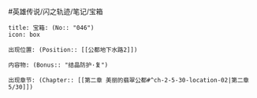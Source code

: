 #英雄传说/闪之轨迹/笔记/宝箱
```ad-quote
title: 宝箱: (No:: "046")
icon: box

出现位置: (Position:: [[公都地下水路2]])

内容物: (Bonus:: "结晶防护·复")

出现章节: (Chapter:: [[第二章 美丽的翡翠公都#^ch-2-5-30-location-02|第二章5/30]])

```
